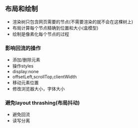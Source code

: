 ## 布局和绘制



- 渲染树只包含网页需要的节点(不需要渲染的就不会在这棵树上)
- 布局计算每个节点精确到位置和大小(盒模型)
- 绘制是像素化每个节点的过程



### 影响回流的操作

- 添加/删除元素
- 操作styles
- display:none
- offsetLeft,scrollTop,clientWidth
- 移动元素位置
- 修改浏览器大小，字体大小



### 避免layout thrashing(布局抖动)

- 避免回流
- 读写分离



